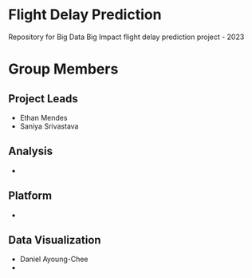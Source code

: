 # Flight Delay Prediction
Repository for Big Data Big Impact flight delay prediction project - 2023

# Group Members
## Project Leads
* Ethan Mendes
* Saniya Srivastava

## Analysis
* 

## Platform
* 

## Data Visualization
* Daniel Ayoung-Chee
*
